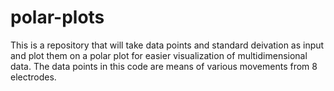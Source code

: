 # polar-plots
This is a repository that will take data points and standard deivation as input and plot them on a polar plot for easier visualization of multidimensional data. The data points in this code are means of various movements from 8 electrodes. 
